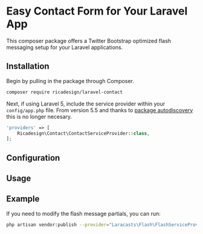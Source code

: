 # Easy Contact Form for Your Laravel App

This composer package offers a Twitter Bootstrap optimized flash messaging setup for your Laravel applications.

## Installation

Begin by pulling in the package through Composer.

```bash
composer require ricadesign/laravel-contact
```



Next, if using Laravel 5, include the service provider within your `config/app.php` file. From version 5.5 and thanks to [package autodiscovery](https://laravel-news.com/package-auto-discovery) this is no longer necesary.
```php
'providers' => [
    Ricadesign\Contact\ContactServiceProvider::class,
];
```
## Configuration 

## Usage

## Example


If you need to modify the flash message partials, you can run:

```bash
php artisan vendor:publish --provider="Laracasts\Flash\FlashServiceProvider"
```


